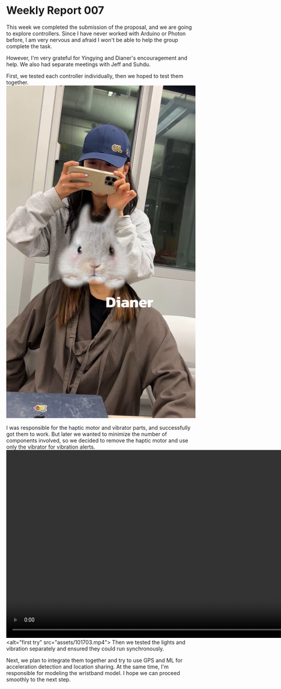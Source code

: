 # Weekly Report 007


This week we completed the submission of the proposal, and we are going to explore controllers. Since I have never worked with Arduino or Photon before, I am very nervous and afraid I won't be able to help the group complete the task.

However, I'm very grateful for Yingying and Dianer's encouragement and help. We also had separate meetings with Jeff and Suhdu.

First, we tested each controller individually, then we hoped to test them together.
<img width="1000" alt="first try" src="assets/101701.jpg">

I was responsible for the haptic motor and vibrator parts, and successfully got them to work. But later we wanted to minimize the number of components involved, so we decided to remove the haptic motor and use only the vibrator for vibration alerts.
<video src="assets/101703.mp4" controls="controls" width="1000"></video>
<alt="first try" src="assets/101703.mp4">
Then we tested the lights and vibration separately and ensured they could run synchronously.

Next, we plan to integrate them together and try to use GPS and ML for acceleration detection and location sharing. At the same time, I'm responsible for modeling the wristband model. I hope we can proceed smoothly to the next step.
